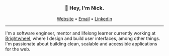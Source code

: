 <h3 align="center">👋 Hey, I'm Nick.</h3>

<p align="center">
  <a href="https://nickmeriano.com/" target="_blank">Website</a> •
  <a href="mailto:nicmeriano@gmail.com" target="_blank">Email</a> •
  <a href="https://www.linkedin.com/in/nicholas-meriano-0a1a8b183/" target="_blank">LinkedIn</a>
</p>

---

I'm a software engineer, mentor and lifelong learner currently working at [Brightwheel](https://mybrightwheel.com/), where I design and build user interfaces, among other things. I'm passionate about building clean, scalable and accessible applications for the web.
